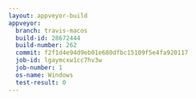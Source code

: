 ```yaml
---
layout: appveyor-build
appveyor:
  branch: travis-macos
  build-id: 28672444
  build-number: 262
  commit: f2f1d4e94d9eb01e680dfbc15109f5e4fa920117
  job-id: lgaymcxw1cc7hv3w
  job-number: 1
  os-name: Windows
  test-result: 0
---
```

